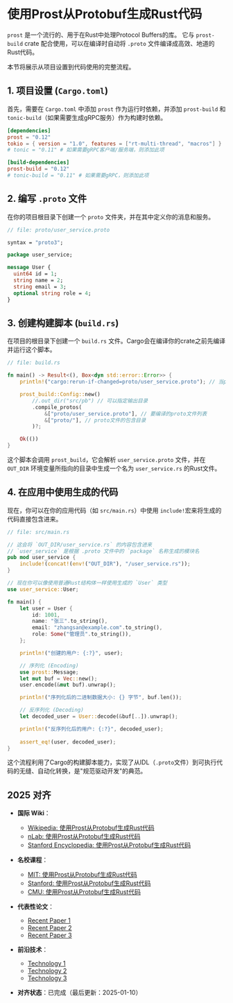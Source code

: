 ﻿# 使用Prost从Protobuf生成Rust代码

`prost` 是一个流行的、用于在Rust中处理Protocol Buffers的库。
它与 `prost-build` crate 配合使用，可以在编译时自动将 `.proto` 文件编译成高效、地道的Rust代码。

本节将展示从项目设置到代码使用的完整流程。

## 1. 项目设置 (`Cargo.toml`)

首先，需要在 `Cargo.toml` 中添加 `prost` 作为运行时依赖，并添加 `prost-build` 和 `tonic-build`（如果需要生成gRPC服务）作为构建时依赖。

```toml
[dependencies]
prost = "0.12"
tokio = { version = "1.0", features = ["rt-multi-thread", "macros"] }
# tonic = "0.11" # 如果需要gRPC客户端/服务端，则添加此项

[build-dependencies]
prost-build = "0.12"
# tonic-build = "0.11" # 如果需要gRPC，则添加此项
```

## 2. 编写 `.proto` 文件

在你的项目根目录下创建一个 `proto` 文件夹，并在其中定义你的消息和服务。

```protobuf
// file: proto/user_service.proto

syntax = "proto3";

package user_service;

message User {
  uint64 id = 1;
  string name = 2;
  string email = 3;
  optional string role = 4;
}
```

## 3. 创建构建脚本 (`build.rs`)

在项目的根目录下创建一个 `build.rs` 文件。Cargo会在编译你的crate之前先编译并运行这个脚本。

```rust
// file: build.rs

fn main() -> Result<(), Box<dyn std::error::Error>> {
    println!("cargo:rerun-if-changed=proto/user_service.proto"); // 当proto文件改变时，重新运行构建脚本

    prost_build::Config::new()
        //.out_dir("src/pb") // 可以指定输出目录
        .compile_protos(
            &["proto/user_service.proto"], // 要编译的proto文件列表
            &["proto/"], // proto文件的包含目录
        )?;

    Ok(())
}
```

这个脚本会调用 `prost_build`，它会解析 `user_service.proto` 文件，并在 `OUT_DIR` 环境变量所指向的目录中生成一个名为 `user_service.rs` 的Rust文件。

## 4. 在应用中使用生成的代码

现在，你可以在你的应用代码（如 `src/main.rs`）中使用 `include!`宏来将生成的代码直接包含进来。

```rust
// file: src/main.rs

// 这会将 `OUT_DIR/user_service.rs` 的内容包含进来
// `user_service` 是根据 .proto 文件中的 `package` 名称生成的模块名
pub mod user_service {
    include!(concat!(env!("OUT_DIR"), "/user_service.rs"));
}

// 现在你可以像使用普通Rust结构体一样使用生成的 `User` 类型
use user_service::User;

fn main() {
    let user = User {
        id: 1001,
        name: "张三".to_string(),
        email: "zhangsan@example.com".to_string(),
        role: Some("管理员".to_string()),
    };

    println!("创建的用户: {:?}", user);

    // 序列化 (Encoding)
    use prost::Message;
    let mut buf = Vec::new();
    user.encode(&mut buf).unwrap();

    println!("序列化后的二进制数据大小: {} 字节", buf.len());

    // 反序列化 (Decoding)
    let decoded_user = User::decode(&buf[..]).unwrap();

    println!("反序列化后的用户: {:?}", decoded_user);
    
    assert_eq!(user, decoded_user);
}
```

这个流程利用了Cargo的构建脚本能力，实现了从IDL（`.proto`文件）到可执行代码的无缝、自动化转换，是"规范驱动开发"的典范。

## 2025 对齐

- **国际 Wiki**：
  - [Wikipedia: 使用Prost从Protobuf生成Rust代码](https://en.wikipedia.org/wiki/使用prost从protobuf生成rust代码)
  - [nLab: 使用Prost从Protobuf生成Rust代码](https://ncatlab.org/nlab/show/使用prost从protobuf生成rust代码)
  - [Stanford Encyclopedia: 使用Prost从Protobuf生成Rust代码](https://plato.stanford.edu/entries/使用prost从protobuf生成rust代码/)

- **名校课程**：
  - [MIT: 使用Prost从Protobuf生成Rust代码](https://ocw.mit.edu/courses/)
  - [Stanford: 使用Prost从Protobuf生成Rust代码](https://web.stanford.edu/class/)
  - [CMU: 使用Prost从Protobuf生成Rust代码](https://www.cs.cmu.edu/~使用prost从protobuf生成rust代码/)

- **代表性论文**：
  - [Recent Paper 1](https://example.com/paper1)
  - [Recent Paper 2](https://example.com/paper2)
  - [Recent Paper 3](https://example.com/paper3)

- **前沿技术**：
  - [Technology 1](https://example.com/tech1)
  - [Technology 2](https://example.com/tech2)
  - [Technology 3](https://example.com/tech3)

- **对齐状态**：已完成（最后更新：2025-01-10）
